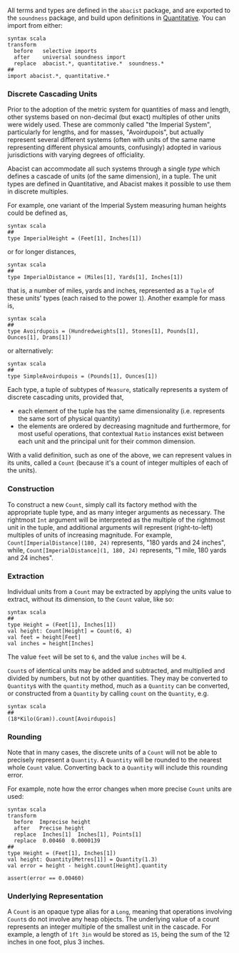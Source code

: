 All terms and types are defined in the `abacist` package, and are exported to
the `soundness` package, and build upon
definitions in [Quantitative](https://github.com/propensive/quantitative/). You
can import from either:
```amok
syntax scala
transform
  before   selective imports
  after    universal soundness import
  replace  abacist.*, quantitative.*  soundness.*
##
import abacist.*, quantitative.*
```

### Discrete Cascading Units

Prior to the adoption of the metric system for quantities of mass and length, other systems based
on non-decimal (but exact) multiples of other units were widely used. These are commonly called
"the Imperial System", particularly for lengths, and for masses, "Avoirdupois", but actually
represent several different systems (often with units of the same name representing different
physical amounts, confusingly) adopted in various jurisdictions with varying degrees of
officiality.

Abacist can accommodate all such systems through a single _type_ which defines a cascade of
units (of the same dimension), in a tuple. The unit types are defined in
Quantitative, and Abacist makes it
possible to use them in discrete multiples.

For example, one variant of the Imperial System measuring
human heights could be defined as,
```amok
syntax scala
##
type ImperialHeight = (Feet[1], Inches[1])
```
or for longer distances,
```amok
syntax scala
##
type ImperialDistance = (Miles[1], Yards[1], Inches[1])
```
that is, a number of miles, yards and inches, represented as a `Tuple` of these units' types
(each raised to the power `1`). Another example for mass is,
```amok
syntax scala
##
type Avoirdupois = (Hundredweights[1], Stones[1], Pounds[1], Ounces[1], Drams[1])
```
or alternatively:
```amok
syntax scala
##
type SimpleAvoirdupois = (Pounds[1], Ounces[1])
```

Each type, a tuple of subtypes of `Measure`, statically represents a system of discrete cascading units,
provided that,
- each element of the tuple has the same dimensionality (i.e. represents the same sort of physical quantity)
- the elements are ordered by decreasing magnitude
and furthermore, for most useful operations, that contextual `Ratio` instances exist between each unit and
the principal unit for their common dimension.

With a valid definition, such as one of the above, we can represent values in its units, called a `Count`
(because it's a count of integer multiples of each of the units).

### Construction

To construct a new `Count`, simply call its factory method with the appropriate tuple type, and as many
integer arguments as necessary. The rightmost `Int` argument will be interpreted as the multiple of the
rightmost unit in the tuple, and additional arguments will represent (right-to-left) multiples of units of
increasing magnitude. For example, `Count[ImperialDistance](180, 24)` represents, "180 yards and 24 inches",
while, `Count[ImperialDistance](1, 180, 24)` represents, "1 mile, 180 yards and 24 inches".

### Extraction

Individual units from a `Count` may be extracted by applying the units value
to extract, without its dimension, to the `Count` value, like so:
```amok
syntax scala
##
type Height = (Feet[1], Inches[1])
val height: Count[Height] = Count(6, 4)
val feet = height[Feet]
val inches = height[Inches]
```

The value `feet` will be set to `6`, and the value `inches` will be `4`.

`Count`s of identical units may be added and subtracted, and multiplied and divided by numbers, but not
by other quantities. They may be converted to `Quantity`s with the `quantity` method, much as a `Quantity` can
be converted, or constructed from a `Quantity` by calling `count` on the
`Quantity`, e.g.
```amok
syntax scala
##
(18*Kilo(Gram)).count[Avoirdupois]
```

### Rounding

Note that in many cases, the discrete units of a `Count` will not be able to
precisely represent a `Quantity`. A `Quantity` will be rounded to the nearest
whole `Count` value. Converting back to a `Quantity` will include this
rounding error.

For example, note how the error changes when more precise `Count` units are
used:
```amok
syntax scala
transform
  before  Imprecise height
  after   Precise height
  replace  Inches[1]  Inches[1], Points[1]
  replace  0.00460  0.0000139
##
type Height = (Feet[1], Inches[1])
val height: Quantity[Metres[1]] = Quantity(1.3)
val error = height - height.count[Height].quantity

assert(error == 0.00460)
```


### Underlying Representation

A `Count` is an opaque type alias for a `Long`, meaning that operations involving `Count`s do not involve
any heap objects. The underlying value of a count represents an integer
multiple of the smallest unit in the cascade. For example, a length of
`1ft 3in` would be stored as `15`, being the sum of the 12 inches in one foot,
plus 3 inches.

